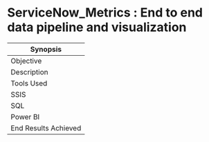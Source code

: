 # ServiceNow_Metrics : End to end data pipeline and visualization

| Synopsis      |
|-----------------|
| Objective |
| Description |
| Tools Used |
| SSIS |
| SQL | 
| Power BI |
| End Results Achieved|
